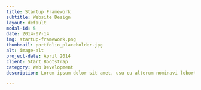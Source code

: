 ```yaml
---
title: Startup Framework
subtitle: Website Design
layout: default
modal-id: 5
date: 2014-07-14
img: startup-framework.png
thumbnail: portfolio_placeholder.jpg
alt: image-alt
project-date: April 2014
client: Start Bootstrap
category: Web Development
description: Lorem ipsum dolor sit amet, usu cu alterum nominavi lobortis. At duo novum diceret. Tantas apeirian vix et, usu sanctus postulant inciderint ut, populo diceret necessitatibus in vim. Cu eum dicam feugiat noluisse.

---
```

